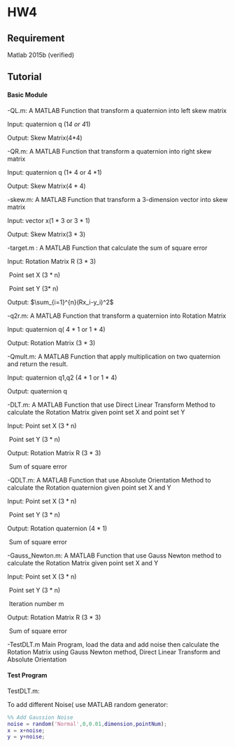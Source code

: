 # HW4

## Requirement

Matlab 2015b (verified)



## Tutorial

#### Basic Module

-QL.m: A MATLAB Function that transform a quaternion into left skew matrix

Input: quaternion q (1*4 or 4*1)

Output: Skew Matrix(4*4)



-QR.m: A MATLAB Function that transform a quaternion into right skew matrix

Input: quaternion q (1* 4 or 4 *1)

Output: Skew Matrix(4 * 4)



-skew.m: A MATLAB Function that transform a 3-dimension vector into skew matrix

Input: vector x(1 * 3 or 3 * 1)

Output: Skew Matrix(3 * 3)



-target.m : A MATLAB Function that calculate the sum of square error

Input: Rotation Matrix R (3 * 3)

​	    Point set X (3 * n) 

​            Point set Y (3* n)

Output: $\sum_{i=1}^{n}(Rx_i-y_i)^2$



-q2r.m: A MATLAB Function that transform a quaternion into Rotation Matrix

Input: quaternion q( 4 * 1 or 1 * 4)

Output: Rotation Matrix (3 * 3)



-Qmult.m: A MATLAB Function that apply multiplication on two quaternion and return the result.

Input: quaternion q1,q2 (4 * 1 or 1 * 4)

Output: quaternion q



-DLT.m: A MATLAB Function that use Direct Linear Transform Method  to calculate the Rotation Matrix given point set X and point set Y

Input: Point set X (3 * n)

​	    Point set Y (3 * n)

Output: Rotation Matrix R (3 * 3)

​	       Sum of square error 



-QDLT.m: A MATLAB Function that use Absolute Orientation Method to  calculate the Rotation quaternion given point set X and Y

Input: Point set X (3 * n)

​	    Point set Y (3 * n)

Output: Rotation quaternion (4 * 1)

​	       Sum of square error 

-Gauss_Newton.m: A MATLAB Function that use Gauss Newton method to calculate the Rotation Matrix given point set X and Y

Input: Point set X (3 * n)

​	    Point set Y (3 * n)

​	    Iteration number m

Output: Rotation Matrix R (3 * 3)

​	       Sum of square error 

-TestDLT.m Main Program, load the data and add noise then calculate the Rotation Matrix using Gauss Newton method, Direct Linear Transform and Absolute Orientation





#### Test Program

TestDLT.m:

 To add different Noise( use MATLAB random generator:

~~~matlab
%% Add Gaussion Noise
noise = random('Normal',0,0.01,dimension,pointNum);
x = x+noise;
y = y+noise;
~~~













